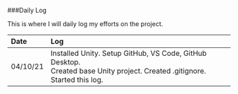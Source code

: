 ###Daily Log

This is where I will daily log my efforts on the project.

| Date   | Log    |
| :----- | :----- |
| 04/10/21  | Installed Unity. Setup GitHub, VS Code, GitHub Desktop. <br>Created base Unity project. Created .gitignore. <br>Started this log. |